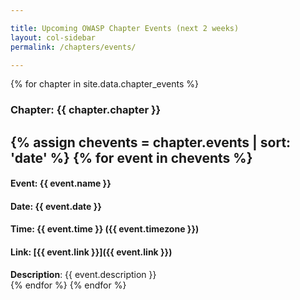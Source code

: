 ```yaml
---

title: Upcoming OWASP Chapter Events (next 2 weeks)
layout: col-sidebar
permalink: /chapters/events/

---
```


{% for chapter in site.data.chapter_events %}
### Chapter: {{ chapter.chapter }}
{% assign chevents = chapter.events | sort: 'date' %} 
{% for event in chevents %}
---
#### Event: {{ event.name }}
#### Date: {{ event.date }}
#### Time: {{ event.time }} ({{ event.timezone }})
#### Link: [{{ event.link }}]({{ event.link }})
<div>
<strong>Description</strong>: {{ event.description }}
</div>
{% endfor %}
{% endfor %}
